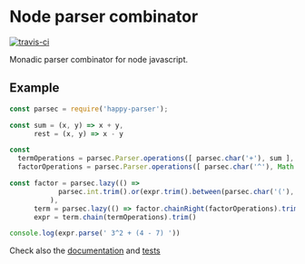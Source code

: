# Node parser combinator
[![travis-ci](https://api.travis-ci.org/AgustinCB/happy-parser.png?branch=master)](https://travis-ci.org/AgustinCB/docker-api)

Monadic parser combinator for node javascript.

## Example

```javascript
const parsec = require('happy-parser');

const sum = (x, y) => x + y, 
      rest = (x, y) => x - y

const
  termOperations = parsec.Parser.operations([ parsec.char('+'), sum ], [ parsec.char('-'), rest ]),
  factorOperations = parsec.Parser.operations([ parsec.char('^'), Math.pow.bind() ])

const factor = parsec.lazy(() => 
            parsec.int.trim().or(expr.trim().between(parsec.char('('), parsec.char(')'))).trim()
          ),
      term = parsec.lazy(() => factor.chainRight(factorOperations).trim()),
      expr = term.chain(termOperations).trim()

console.log(expr.parse(' 3^2 + (4 - 7) '))
```

Check also the [documentation](https://github.com/AgustinCB/happy-parser/tree/master/docs) and [tests](https://github.com/AgustinCB/happy-parser/tree/master/test)
